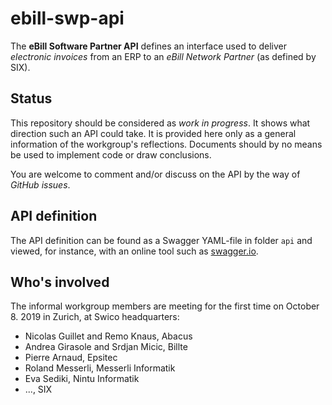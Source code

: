 # ebill-swp-api
The **eBill Software Partner API** defines an interface used to deliver *electronic invoices*
from an ERP to an _eBill Network Partner_ (as defined by SIX).

## Status
This repository should be considered as _work in progress_. It shows what direction such an API
could take. It is provided here only as a general information of the workgroup's reflections.
Documents should by no means be used to implement code or draw conclusions.

You are welcome to comment and/or discuss on the API by the way of _GitHub issues_.

## API definition
The API definition can be found as a Swagger YAML-file in folder `api` and viewed, for instance,
with an online tool such as [swagger.io](https://editor.swagger.io).

## Who's involved
The informal workgroup members are meeting for the first time on October 8. 2019 in Zurich,
at Swico headquarters:

* Nicolas Guillet and Remo Knaus, Abacus
* Andrea Girasole and Srdjan Micic, Billte
* Pierre Arnaud, Epsitec
* Roland Messerli, Messerli Informatik
* Eva Sediki, Nintu Informatik
* ..., SIX
  
